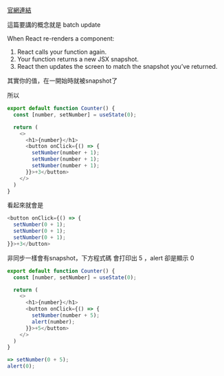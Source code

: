 [官網連結](https://beta.reactjs.org/learn/state-as-a-snapshot)

這篇要講的概念就是 batch update

When React re-renders a component:

1. React calls your function again.
2. Your function returns a new JSX snapshot.
3. React then updates the screen to match the snapshot you’ve returned.

其實你的值，在一開始時就被snapshot了

所以

```js
export default function Counter() {
  const [number, setNumber] = useState(0);

  return (
    <>
      <h1>{number}</h1>
      <button onClick={() => {
        setNumber(number + 1);
        setNumber(number + 1);
        setNumber(number + 1);
      }}>+3</button>
    </>
  )
}
```

看起來就會是

```js
<button onClick={() => {
  setNumber(0 + 1);
  setNumber(0 + 1);
  setNumber(0 + 1);
}}>+3</button>
```

非同步一樣會有snapshot，下方程式碼 會打印出 5 ，alert 卻是顯示 0

```js
export default function Counter() {
  const [number, setNumber] = useState(0);

  return (
    <>
      <h1>{number}</h1>
      <button onClick={() => {
        setNumber(number + 5);
        alert(number);
      }}>+5</button>
    </>
  )
}

=> setNumber(0 + 5);
alert(0);
```
